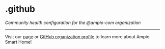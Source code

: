 # .github

_Community health configuration for the @ampio-com organization_

----------

Visit our [page](https://ampio.com) or [GitHub organization profile](https://github.com/ampio-com)
to learn more about Ampio Smart Home!
